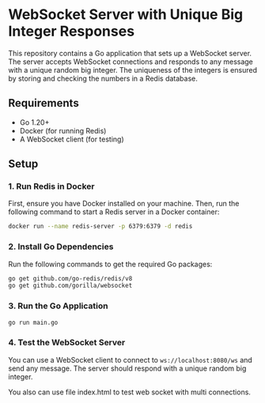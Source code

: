 # WebSocket Server with Unique Big Integer Responses

This repository contains a Go application that sets up a WebSocket server. The server accepts WebSocket connections and responds to any message with a unique random big integer. The uniqueness of the integers is ensured by storing and checking the numbers in a Redis database.

## Requirements

- Go 1.20+
- Docker (for running Redis)
- A WebSocket client (for testing)

## Setup

### 1. Run Redis in Docker

First, ensure you have Docker installed on your machine. Then, run the following command to start a Redis server in a Docker container:

```sh
docker run --name redis-server -p 6379:6379 -d redis
```

### 2. Install Go Dependencies

Run the following commands to get the required Go packages:

```sh
go get github.com/go-redis/redis/v8
go get github.com/gorilla/websocket
```

### 3. Run the Go Application
```sh
go run main.go
```

### 4. Test the WebSocket Server

You can use a WebSocket client to connect to `ws://localhost:8080/ws` and send any message. The server should respond with a unique random big integer.

You also can use file index.html to test web socket with multi connections.

